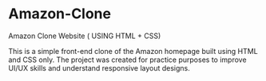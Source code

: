 # Amazon-Clone
Amazon Clone Website ( USING HTML + CSS)

This is a simple front-end clone of the Amazon homepage built using HTML and CSS only.
The project was created for practice purposes
to improve UI/UX skills and understand responsive layout designs.
